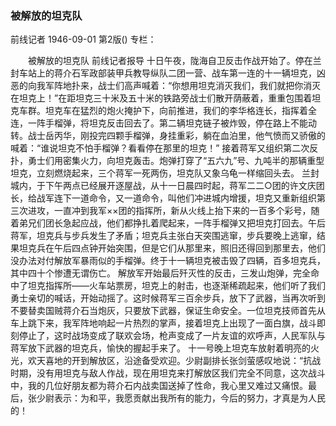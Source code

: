 ### 被解放的坦克队
前线记者
1946-09-01
第2版()
专栏：

　　被解放的坦克队
    前线记者报导
    十日午夜，陇海自卫反击作战开始了。停在兰封车站上的蒋介石军政部装甲兵教导纵队二团一营、战车第一连的十一辆坦克，凶恶的向我军阵地扑来，战士们高声喊着：“你想用坦克消灭我们，我们就把你消灭在坦克上！”在距坦克三十米及五十米的铁路旁战士们散开荫蔽着，重重包围着坦克车群。坦克车在猛烈的炮火掩护下，向前推进，我们的李华格连长，指挥着全连，一阵手榴弹，将坦克反击回去了。第二辆坦克链子被炸毁，停在路上不能动转。战士岳丙华，刚投完四颗手榴弹，身挂重彩，躺在血泊里，他气愤而又骄傲的喊着：“谁说坦克不怕手榴弹？看看停在那里的坦克！”
    接着蒋军又组织第二次反扑，勇士们用密集火力，向坦克轰击。炮弹打穿了“五六九”号、九吨半的那辆重型坦克，立刻燃烧起来，三个蒋军一死两伤，坦克队又象乌龟一样缩回头去。
    兰封城内，于下午两点已经展开逐屋战，从十一日晨四时起，蒋军二二○团的许文庆团长，给战军连下一道命令，又一道命令，叫他们冲进城内增援，坦克又重新组织第三次进攻，一直冲到我军××团的指挥所，新从火线上抬下来的一百多个彩号，随着弟兄们团长急起应战，他们都挣扎着爬起来，一阵手榴弹又把坦克打回去。午后蒋军，坦克兵与步兵发生了矛盾；坦克兵主张白天突围逃窜，步兵要晚上逃窜，结果坦克兵在午后四点钟开始突围，但是它们从那里来，照旧还得回到那里去，他们没办法对付解放军暴雨似的手榴弹。终于十一辆坦克被击毁了四辆，百多坦克兵，其中四十个惨遭无谓伤亡。
    解放军开始最后歼灭性的反击，三发山炮弹，完全命中了坦克指挥所——火车站票房，坦克上的射击，也逐渐稀疏起来，他们听了我们勇士亲切的喊话，开始动摇了。这时候蒋军三百余步兵，放下了武器，当再次听到不要替卖国贼蒋介石当炮灰，只要放下武器，保证生命安全。一位坦克技师首先从车上跳下来，我军阵地响起一片热烈的掌声，接着坦克上出现了一面白旗，战斗即刻停止了，这时战场变成了联欢会场，枪声变成了一片友谊的欢呼声，人民军队与蒋军放下武器的坦克兵，愉快的握起手来了。
    十一号晚上坦克车放射着明亮的火光，欢天喜地的开到解放区，沿途备受欢迎。少尉副排长张剑萤感叹地说：“抗战时期，没有用坦克与敌人作战，现在用坦克来打解放区我们完全不同意，这次战斗中，我的几位好朋友都为蒋介石内战卖国送掉了性命，我心里又难过又痛恨。最后，张少尉表示：为和平，我愿贡献出我所有的能力，今后的努力，才真是为人民的！
